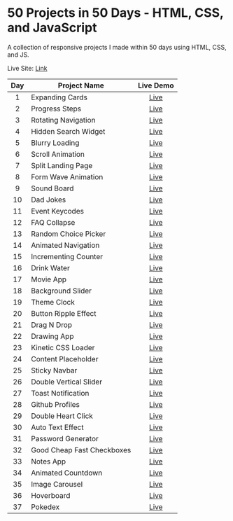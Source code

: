 # 50 Projects in 50 Days - HTML, CSS, and JavaScript

A collection of responsive projects I made within 50 days using HTML, CSS, and JS.

Live Site: [Link](https://50-projects-in-50-days-fidellim.netlify.app/)

| Day | Project Name               |                                           Live Demo                                           |
| :-: | -------------------------- | :-------------------------------------------------------------------------------------------: |
|  1  | Expanding Cards            |        [Live](https://50-projects-in-50-days-fidellim.netlify.app/expanding%20cards/)         |
|  2  | Progress Steps             |         [Live](https://50-projects-in-50-days-fidellim.netlify.app/progress%20steps/)         |
|  3  | Rotating Navigation        |      [Live](https://50-projects-in-50-days-fidellim.netlify.app/rotating%20navigation/)       |
|  4  | Hidden Search Widget       |     [Live](https://50-projects-in-50-days-fidellim.netlify.app/hidden%20search%20widget/)     |
|  5  | Blurry Loading             |         [Live](https://50-projects-in-50-days-fidellim.netlify.app/blurry%20loading/)         |
|  6  | Scroll Animation           |        [Live](https://50-projects-in-50-days-fidellim.netlify.app/scroll%20animation/)        |
|  7  | Split Landing Page         |      [Live](https://50-projects-in-50-days-fidellim.netlify.app/split%20landing%20page/)      |
|  8  | Form Wave Animation        |     [Live](https://50-projects-in-50-days-fidellim.netlify.app/form%20wave%20animation/)      |
|  9  | Sound Board                |          [Live](https://50-projects-in-50-days-fidellim.netlify.app/sound%20board/)           |
| 10  | Dad Jokes                  |           [Live](https://50-projects-in-50-days-fidellim.netlify.app/dad%20jokes/)            |
| 11  | Event Keycodes             |         [Live](https://50-projects-in-50-days-fidellim.netlify.app/event%20keycodes/)         |
| 12  | FAQ Collapse               |          [Live](https://50-projects-in-50-days-fidellim.netlify.app/faq%20collapse/)          |
| 13  | Random Choice Picker       |     [Live](https://50-projects-in-50-days-fidellim.netlify.app/random%20choice%20picker/)     |
| 14  | Animated Navigation        |      [Live](https://50-projects-in-50-days-fidellim.netlify.app/animated%20navigation/)       |
| 15  | Incrementing Counter       |      [Live](https://50-projects-in-50-days-fidellim.netlify.app/incrementing%20counter/)      |
| 16  | Drink Water                |          [Live](https://50-projects-in-50-days-fidellim.netlify.app/drink%20water/)           |
| 17  | Movie App                  |           [Live](https://50-projects-in-50-days-fidellim.netlify.app/movie%20app/)            |
| 18  | Background Slider          |       [Live](https://50-projects-in-50-days-fidellim.netlify.app/background%20slider/)        |
| 19  | Theme Clock                |          [Live](https://50-projects-in-50-days-fidellim.netlify.app/theme%20clock/)           |
| 20  | Button Ripple Effect       |     [Live](https://50-projects-in-50-days-fidellim.netlify.app/button%20ripple%20effect/)     |
| 21  | Drag N Drop                |         [Live](https://50-projects-in-50-days-fidellim.netlify.app/drag%20n%20drop/)          |
| 22  | Drawing App                |          [Live](https://50-projects-in-50-days-fidellim.netlify.app/drawing%20app/)           |
| 23  | Kinetic CSS Loader         |      [Live](https://50-projects-in-50-days-fidellim.netlify.app/kinetic%20css%20loader/)      |
| 24  | Content Placeholder        |      [Live](https://50-projects-in-50-days-fidellim.netlify.app/content%20placeholder/)       |
| 25  | Sticky Navbar              |         [Live](https://50-projects-in-50-days-fidellim.netlify.app/sticky%20navbar/)          |
| 26  | Double Vertical Slider     |    [Live](https://50-projects-in-50-days-fidellim.netlify.app/double%20vertical%20slider/)    |
| 27  | Toast Notification         |       [Live](https://50-projects-in-50-days-fidellim.netlify.app/toast%20notification/)       |
| 28  | Github Profiles            |        [Live](https://50-projects-in-50-days-fidellim.netlify.app/github%20profiles/)         |
| 29  | Double Heart Click         |      [Live](https://50-projects-in-50-days-fidellim.netlify.app/double%20heart%20click/)      |
| 30  | Auto Text Effect           |       [Live](https://50-projects-in-50-days-fidellim.netlify.app/auto%20text%20effect/)       |
| 31  | Password Generator         |       [Live](https://50-projects-in-50-days-fidellim.netlify.app/password%20generator/)       |
| 32  | Good Cheap Fast Checkboxes | [Live](https://50-projects-in-50-days-fidellim.netlify.app/good%20cheap%20fast%20checkboxes/) |
| 33  | Notes App                  |            [Live](https://50-projects-in-50-days-fidellim.netlify.app/notes%app/)             |
| 34  | Animated Countdown         |       [Live](https://50-projects-in-50-days-fidellim.netlify.app/animated%20countdown/)       |
| 35  | Image Carousel             |         [Live](https://50-projects-in-50-days-fidellim.netlify.app/image%20carousel/)         |
| 36  | Hoverboard                 |            [Live](https://50-projects-in-50-days-fidellim.netlify.app/hoverboard/)            |
| 37  | Pokedex                    |             [Live](https://50-projects-in-50-days-fidellim.netlify.app/pokedex/)              |
